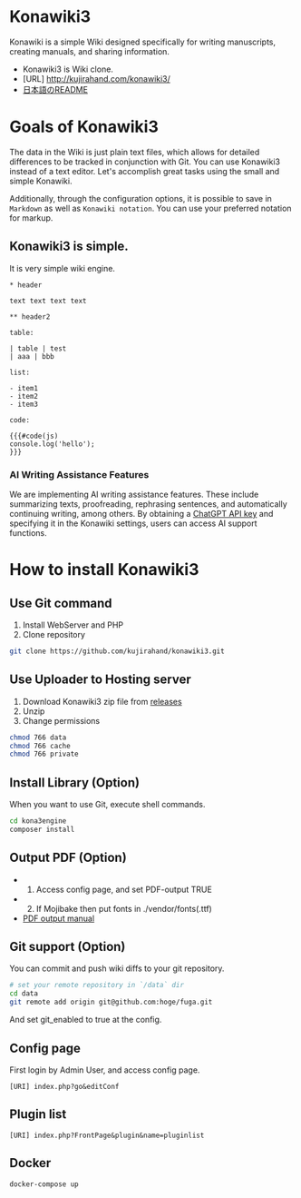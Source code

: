 # Konawiki3

Konawiki is a simple Wiki designed specifically for writing manuscripts, creating manuals, and sharing information.

- Konawiki3 is Wiki clone.
- [URL] http://kujirahand.com/konawiki3/
- [日本語のREADME](README-ja.md)

# Goals of Konawiki3

The data in the Wiki is just plain text files, which allows for detailed differences to be tracked in conjunction with Git.
You can use Konawiki3 instead of a text editor. Let's accomplish great tasks using the small and simple Konawiki.

Additionally, through the configuration options, it is possible to save in `Markdown` as well as `Konawiki notation`. You can use your preferred notation for markup.

## Konawiki3 is simple.

It is very simple wiki engine.

```
* header

text text text text

** header2

table:

| table | test
| aaa | bbb

list:

- item1
- item2
- item3

code:

{{{#code(js)
console.log('hello');
}}}
```

### AI Writing Assistance Features

We are implementing AI writing assistance features. These include summarizing texts, proofreading, rephrasing sentences, and automatically continuing writing, among others.
By obtaining a [ChatGPT API key](https://platform.openai.com/api-keys) and specifying it in the Konawiki settings, users can access AI support functions.

# How to install Konawiki3

## Use Git command

1. Install WebServer and PHP
2. Clone repository

```sh
git clone https://github.com/kujirahand/konawiki3.git
```

## Use Uploader to Hosting server

1. Download Konawiki3 zip file from [releases](https://github.com/kujirahand/konawiki3/releases)
2. Unzip
3. Change permissions

```sh
chmod 766 data
chmod 766 cache
chmod 766 private
```

## Install Library (Option)

When you want to use Git, execute shell commands.

```sh
cd kona3engine
composer install
```

## Output PDF (Option)

- 1. Access config page, and set PDF-output TRUE
- 2. If Mojibake then put fonts in ./vendor/fonts(.ttf)
- [PDF output manual](https://kujirahand.com/konawiki3/index.php?PDF%E5%87%BA%E5%8A%9B%E6%A9%9F%E8%83%BD)

## Git support (Option)

You can commit and push wiki diffs to your git repository.

```sh
# set your remote repository in `/data` dir
cd data
git remote add origin git@github.com:hoge/fuga.git
```

And set git_enabled to true at the config.

## Config page

First login by Admin User, and access config page.

```
[URI] index.php?go&editConf
```

## Plugin list

```
[URI] index.php?FrontPage&plugin&name=pluginlist
```

## Docker

```
docker-compose up
```


